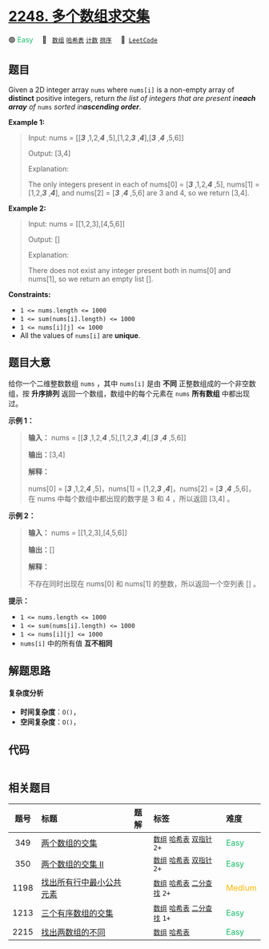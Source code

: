 # [2248. 多个数组求交集](https://leetcode.com/problems/intersection-of-multiple-arrays)

🟢 <font color=#15bd66>Easy</font>&emsp; 🔖&ensp; [`数组`](/tag/array.md) [`哈希表`](/tag/hash-table.md) [`计数`](/tag/counting.md) [`排序`](/tag/sorting.md)&emsp; 🔗&ensp;[`LeetCode`](https://leetcode.com/problems/intersection-of-multiple-arrays)

## 题目

Given a 2D integer array `nums` where `nums[i]` is a non-empty array of
**distinct** positive integers, return _the list of integers that are present
in**each array** of_ `nums` _sorted in**ascending order**_.



**Example 1:**

> Input: nums = [[_**3**_ ,1,2,_**4**_ ,5],[1,2,_**3**_ ,_**4**_],[_**3**_ ,_**4**_ ,5,6]]
> 
> Output: [3,4]
> 
> Explanation: 
> 
> The only integers present in each of nums[0] = [_**3**_ ,1,2,_**4**_ ,5], nums[1] = [1,2,_**3**_ ,_**4**_], and nums[2] = [_**3**_ ,_**4**_ ,5,6] are 3 and 4, so we return [3,4].

**Example 2:**

> Input: nums = [[1,2,3],[4,5,6]]
> 
> Output: []
> 
> Explanation: 
> 
> There does not exist any integer present both in nums[0] and nums[1], so we return an empty list [].

**Constraints:**

  * `1 <= nums.length <= 1000`
  * `1 <= sum(nums[i].length) <= 1000`
  * `1 <= nums[i][j] <= 1000`
  * All the values of `nums[i]` are **unique**.


## 题目大意

给你一个二维整数数组 `nums` ，其中 `nums[i]` 是由 **不同** 正整数组成的一个非空数组，按 **升序排列**
返回一个数组，数组中的每个元素在 `nums` **所有数组** 中都出现过。



**示例 1：**

> 
> 
> 
> 
> 
> **输入：** nums = [[_**3**_ ,1,2,_**4**_ ,5],[1,2,_**3**_ ,_**4**_],[_**3**_ ,_**4**_ ,5,6]]
> 
> **输出：**[3,4]
> 
> **解释：**
> 
> nums[0] = [_**3**_ ,1,2,_**4**_ ,5]，nums[1] = [1,2,_**3**_ ,_**4**_]，nums[2] = [_**3**_ ,_**4**_ ,5,6]，在 nums 中每个数组中都出现的数字是 3 和 4 ，所以返回 [3,4] 。

**示例 2：**

> 
> 
> 
> 
> 
> **输入：** nums = [[1,2,3],[4,5,6]]
> 
> **输出：**[]
> 
> **解释：**
> 
> 不存在同时出现在 nums[0] 和 nums[1] 的整数，所以返回一个空列表 [] 。
> 
> 



**提示：**

  * `1 <= nums.length <= 1000`
  * `1 <= sum(nums[i].length) <= 1000`
  * `1 <= nums[i][j] <= 1000`
  * `nums[i]` 中的所有值 **互不相同**


## 解题思路

#### 复杂度分析

- **时间复杂度**：`O()`，
- **空间复杂度**：`O()`，

## 代码

```javascript

```

## 相关题目

<!-- prettier-ignore -->
| 题号 | 标题 | 题解 | 标签 | 难度 |
| :------: | :------ | :------: | :------ | :------ |
| 349 | [两个数组的交集](https://leetcode.com/problems/intersection-of-two-arrays) |  |  [`数组`](/tag/array.md) [`哈希表`](/tag/hash-table.md) [`双指针`](/tag/two-pointers.md) `2+` | <font color=#15bd66>Easy</font> |
| 350 | [两个数组的交集 II](https://leetcode.com/problems/intersection-of-two-arrays-ii) |  |  [`数组`](/tag/array.md) [`哈希表`](/tag/hash-table.md) [`双指针`](/tag/two-pointers.md) `2+` | <font color=#15bd66>Easy</font> |
| 1198 | [找出所有行中最小公共元素](https://leetcode.com/problems/find-smallest-common-element-in-all-rows) |  |  [`数组`](/tag/array.md) [`哈希表`](/tag/hash-table.md) [`二分查找`](/tag/binary-search.md) `2+` | <font color=#ffb800>Medium</font> |
| 1213 | [三个有序数组的交集](https://leetcode.com/problems/intersection-of-three-sorted-arrays) |  |  [`数组`](/tag/array.md) [`哈希表`](/tag/hash-table.md) [`二分查找`](/tag/binary-search.md) `1+` | <font color=#15bd66>Easy</font> |
| 2215 | [找出两数组的不同](https://leetcode.com/problems/find-the-difference-of-two-arrays) |  |  [`数组`](/tag/array.md) [`哈希表`](/tag/hash-table.md) | <font color=#15bd66>Easy</font> |